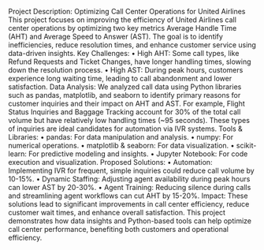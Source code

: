 Project Description: Optimizing Call Center Operations for United Airlines
This project focuses on improving the efficiency of United Airlines call center operations by optimizing two key metrics Average Handle Time (AHT) and Average Speed to Answer (AST). The goal is to identify inefficiencies, reduce resolution times, and enhance customer service using data-driven insights.
   Key Challenges:
    •	High AHT: Some call types, like Refund Requests and Ticket Changes, have longer handling times, slowing down the resolution process.
    •	High AST: During peak hours, customers experience long waiting time, leading to call abandonment and lower satisfaction.
Data Analysis:
We analyzed call data using Python libraries such as pandas, matplotlib, and seaborn to identify primary reasons for customer inquiries and their impact on AHT and AST. For example, Flight Status Inquiries and Baggage Tracking account for 30% of the total call volume but have relatively low handling times (~95 seconds). These types of inquiries are ideal candidates for automation via IVR systems.
Tools & Libraries:
   •	pandas: For data manipulation and analysis.
   •	numpy: For numerical operations.
   •	matplotlib & seaborn: For data visualization.
   •	scikit-learn: For predictive modeling and insights.
   •	Jupyter Notebook: For code execution and visualization.
Proposed Solutions:
   •	Automation: Implementing IVR for frequent, simple inquiries could reduce call volume by 10-15%.
   •	Dynamic Staffing: Adjusting agent availability during peak hours can lower AST by 20-30%.
   •	Agent Training: Reducing silence during calls and streamlining agent workflows can cut AHT by 15-20%.
Impact:
These solutions lead to significant improvements in call center efficiency, reduce customer wait times, and enhance overall satisfaction.
This project demonstrates how data insights and Python-based tools can help optimize call center performance, benefiting both customers and operational efficiency.
